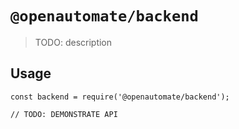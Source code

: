 # `@openautomate/backend`

> TODO: description

## Usage

```
const backend = require('@openautomate/backend');

// TODO: DEMONSTRATE API
```
